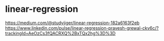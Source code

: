 # linear-regression

https://medium.com/@studyjiger/linear-regression-182a6163f2eb
https://www.linkedin.com/pulse/linear-regression-pravesh-grewal-ckv6c/?trackingId=AeOzCs3fQACRXQ%2BxTQx2hg%3D%3D
